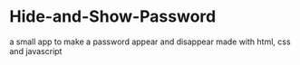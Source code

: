 # Hide-and-Show-Password
a small app to make a password appear and disappear made with html, css and javascript
